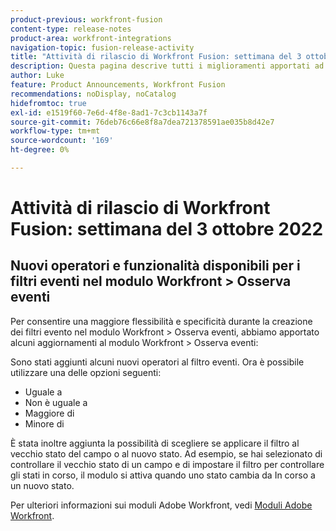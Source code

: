 ```yaml
---
product-previous: workfront-fusion
content-type: release-notes
product-area: workfront-integrations
navigation-topic: fusion-release-activity
title: "Attività di rilascio di Workfront Fusion: settimana del 3 ottobre 2022"
description: Questa pagina descrive tutti i miglioramenti apportati ad Adobe Workfront Fusion la settimana del 3 ottobre 2022.
author: Luke
feature: Product Announcements, Workfront Fusion
recommendations: noDisplay, noCatalog
hidefromtoc: true
exl-id: e1519f60-7e6d-4f8e-8ad1-7c3cb1143a7f
source-git-commit: 76deb76c66e8f8a7dea721378591ae035b8d42e7
workflow-type: tm+mt
source-wordcount: '169'
ht-degree: 0%

---
```


# Attività di rilascio di Workfront Fusion: settimana del 3 ottobre 2022

## Nuovi operatori e funzionalità disponibili per i filtri eventi nel modulo Workfront > Osserva eventi

Per consentire una maggiore flessibilità e specificità durante la creazione dei filtri evento nel modulo Workfront > Osserva eventi, abbiamo apportato alcuni aggiornamenti al modulo Workfront > Osserva eventi:

Sono stati aggiunti alcuni nuovi operatori al filtro eventi. Ora è possibile utilizzare una delle opzioni seguenti:

* Uguale a
* Non è uguale a
* Maggiore di
* Minore di

È stata inoltre aggiunta la possibilità di scegliere se applicare il filtro al vecchio stato del campo o al nuovo stato. Ad esempio, se hai selezionato di controllare il vecchio stato di un campo e di impostare il filtro per controllare gli stati in corso, il modulo si attiva quando uno stato cambia da In corso a un nuovo stato.

Per ulteriori informazioni sui moduli Adobe Workfront, vedi [Moduli Adobe Workfront](/help/quicksilver/workfront-fusion/apps-and-their-modules/workfront-modules.md).
